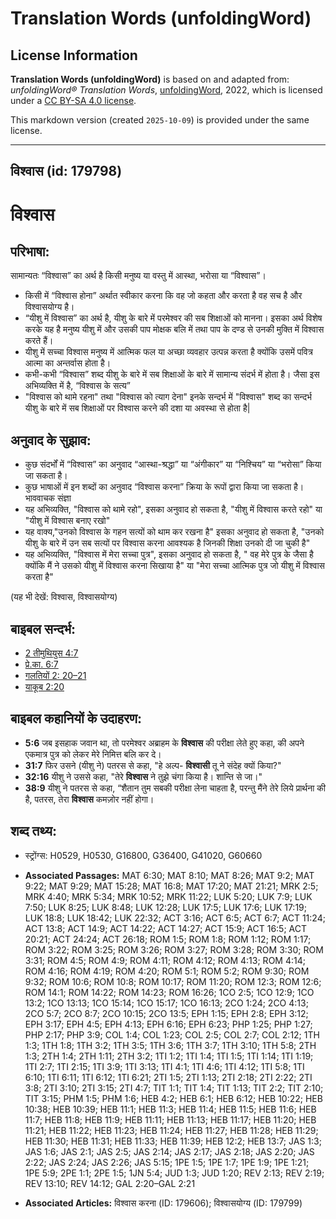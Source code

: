 # Translation Words (unfoldingWord)

## License Information

**Translation Words (unfoldingWord)** is based on and adapted from: _unfoldingWord® Translation Words_, [unfoldingWord](https://unfoldingword.org/utw), 2022, which is licensed under a [CC BY-SA 4.0 license](https://creativecommons.org/licenses/by-sa/4.0/legalcode.en).

This markdown version (created `2025-10-09`) is provided under the same license.



--------------------------------

## विश्वास (id: 179798)

विश्वास
=======

परिभाषा:
--------

सामान्यतः “विश्वास” का अर्थ है किसी मनुष्य या वस्तु में आस्था, भरोसा या “विश्वास”।

* किसी में “विश्वास होना” अर्थात स्वीकार करना कि वह जो कहता और करता है वह सच है और विश्वासयोग्य है।
* “यीशु में विश्वास” का अर्थ है, यीशु के बारे में परमेश्वर की सब शिक्षाओं को मानना। इसका अर्थ विशेष करके यह है मनुष्य यीशु में और उसकी पाप मोक्षक बलि में तथा पाप के दण्ड से उनकी मुक्ति में विश्वास करते हैं।
* यीशु में सच्चा विश्वास मनुष्य में आत्मिक फल या अच्छा व्यवहार उत्पन्न करता है क्योंकि उसमें पवित्र आत्मा का अन्तर्वास होता है।
* कभी\-कभी “विश्वास” शब्द यीशु के बारे में सब शिक्षाओं के बारे में सामान्य संदर्भ में होता है। जैसा इस अभिव्यक्ति में है, “विश्वास के सत्य”
* "विश्वास को थामे रहना" तथा "विश्वास को त्याग देना" इनके सन्दर्भ में "विश्वास" शब्द का सन्दर्भ यीशु के बारे में सब शिक्षाओं पर विश्वास करने की दशा या अवस्था से होता है\|

अनुवाद के सुझाव:
----------------

* कुछ संदर्भों में “विश्वास” का अनुवाद “आस्था\-श्रद्धा” या “अंगीकार” या “निश्चिय” या “भरोसा” किया जा सकता है।
* कुछ भाषाओं में इन शब्दों का अनुवाद “विश्वास करना” क्रिया के रूपों द्वारा किया जा सकता है। भाववाचक संज्ञा
* यह अभिव्यक्ति, "विश्वास को थामे रहो", इसका अनुवाद हो सकता है, "यीशु में विश्वास करते रहो" या "यीशु में विश्वास बनाए रखो"
* यह वाक्य,"उनको विश्वास के गहन सत्यों को थाम कर रखना है" इसका अनुवाद हो सकता है, "उनको यीशु के बारे में उन सब सत्यों पर विश्वास करना आवश्यक है जिनकी शिक्षा उनको दी जा चुकी है"
* यह अभिव्यक्ति, "विश्वास में मेरा सच्चा पुत्र", इसका अनुवाद हो सकता है, " वह मेरे पुत्र के जैसा है क्योंकि मैं ने उसको यीशु में विश्वास करना सिखाया है" या "मेरा सच्चा आत्मिक पुत्र जो यीशु में विश्वास करता है"

(यह भी देखें: विश्वास, विश्वासयोग्य)

बाइबल सन्दर्भ:
--------------

* [2 तीमुथियुस 4:7](https://ref.ly/2Tim0:0)
* [प्रे.का. 6:7](https://ref.ly/Acts6:7)
* [गलतियों 2: 20–21](https://ref.ly/Gal2:0)
* [याकूब 2:20](https://ref.ly/Jas2:20)

बाइबल कहानियों के उदाहरण:
-------------------------

* **5:6** जब इसहाक जवान था, तो परमेश्वर अब्राहम के **विश्वास** की परीक्षा लेते हुए कहा, की अपने एकमात्र पुत्र को लेकर मेरे निमित्त बलि कर दे।
* **31:7** फिर उसने (यीशु ने) पतरस से कहा, "हे अल्प\- **विश्वासी** तू ने संदेह क्यों किया?"
* **32:16** यीशु ने उससे कहा, "तेरे **विश्वास** ने तुझे चंगा किया है। शान्ति से जा।"
* **38:9** यीशु ने पतरस से कहा, “शैतान तुम सबकी परीक्षा लेना चाहता है, परन्तु मैंने तेरे लिये प्रार्थना की है, पतरस, तेरा **विश्वास** कमज़ोर नहीं होगा।

शब्द तथ्य:
----------

* स्ट्रोंग्स: H0529, H0530, G16800, G36400, G41020, G60660

* **Associated Passages:** MAT 6:30; MAT 8:10; MAT 8:26; MAT 9:2; MAT 9:22; MAT 9:29; MAT 15:28; MAT 16:8; MAT 17:20; MAT 21:21; MRK 2:5; MRK 4:40; MRK 5:34; MRK 10:52; MRK 11:22; LUK 5:20; LUK 7:9; LUK 7:50; LUK 8:25; LUK 8:48; LUK 12:28; LUK 17:5; LUK 17:6; LUK 17:19; LUK 18:8; LUK 18:42; LUK 22:32; ACT 3:16; ACT 6:5; ACT 6:7; ACT 11:24; ACT 13:8; ACT 14:9; ACT 14:22; ACT 14:27; ACT 15:9; ACT 16:5; ACT 20:21; ACT 24:24; ACT 26:18; ROM 1:5; ROM 1:8; ROM 1:12; ROM 1:17; ROM 3:22; ROM 3:25; ROM 3:26; ROM 3:27; ROM 3:28; ROM 3:30; ROM 3:31; ROM 4:5; ROM 4:9; ROM 4:11; ROM 4:12; ROM 4:13; ROM 4:14; ROM 4:16; ROM 4:19; ROM 4:20; ROM 5:1; ROM 5:2; ROM 9:30; ROM 9:32; ROM 10:6; ROM 10:8; ROM 10:17; ROM 11:20; ROM 12:3; ROM 12:6; ROM 14:1; ROM 14:22; ROM 14:23; ROM 16:26; 1CO 2:5; 1CO 12:9; 1CO 13:2; 1CO 13:13; 1CO 15:14; 1CO 15:17; 1CO 16:13; 2CO 1:24; 2CO 4:13; 2CO 5:7; 2CO 8:7; 2CO 10:15; 2CO 13:5; EPH 1:15; EPH 2:8; EPH 3:12; EPH 3:17; EPH 4:5; EPH 4:13; EPH 6:16; EPH 6:23; PHP 1:25; PHP 1:27; PHP 2:17; PHP 3:9; COL 1:4; COL 1:23; COL 2:5; COL 2:7; COL 2:12; 1TH 1:3; 1TH 1:8; 1TH 3:2; 1TH 3:5; 1TH 3:6; 1TH 3:7; 1TH 3:10; 1TH 5:8; 2TH 1:3; 2TH 1:4; 2TH 1:11; 2TH 3:2; 1TI 1:2; 1TI 1:4; 1TI 1:5; 1TI 1:14; 1TI 1:19; 1TI 2:7; 1TI 2:15; 1TI 3:9; 1TI 3:13; 1TI 4:1; 1TI 4:6; 1TI 4:12; 1TI 5:8; 1TI 6:10; 1TI 6:11; 1TI 6:12; 1TI 6:21; 2TI 1:5; 2TI 1:13; 2TI 2:18; 2TI 2:22; 2TI 3:8; 2TI 3:10; 2TI 3:15; 2TI 4:7; TIT 1:1; TIT 1:4; TIT 1:13; TIT 2:2; TIT 2:10; TIT 3:15; PHM 1:5; PHM 1:6; HEB 4:2; HEB 6:1; HEB 6:12; HEB 10:22; HEB 10:38; HEB 10:39; HEB 11:1; HEB 11:3; HEB 11:4; HEB 11:5; HEB 11:6; HEB 11:7; HEB 11:8; HEB 11:9; HEB 11:11; HEB 11:13; HEB 11:17; HEB 11:20; HEB 11:21; HEB 11:22; HEB 11:23; HEB 11:24; HEB 11:27; HEB 11:28; HEB 11:29; HEB 11:30; HEB 11:31; HEB 11:33; HEB 11:39; HEB 12:2; HEB 13:7; JAS 1:3; JAS 1:6; JAS 2:1; JAS 2:5; JAS 2:14; JAS 2:17; JAS 2:18; JAS 2:20; JAS 2:22; JAS 2:24; JAS 2:26; JAS 5:15; 1PE 1:5; 1PE 1:7; 1PE 1:9; 1PE 1:21; 1PE 5:9; 2PE 1:1; 2PE 1:5; 1JN 5:4; JUD 1:3; JUD 1:20; REV 2:13; REV 2:19; REV 13:10; REV 14:12; GAL 2:20–GAL 2:21
* **Associated Articles:** विश्वास करना (ID: 179606); विश्वासयोग्य (ID: 179799)

